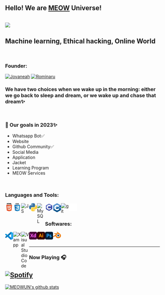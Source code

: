 
## Hello! We are <a href="" target="_blank">MEOW</a> Universe!
<br />
<img src="https://user-images.githubusercontent.com/29340294/150726291-afd08470-3b21-4df6-8173-293ece555d4f.gif" width="300px">
<h2>Machine learning, Ethical hacking, Online World</h2>
<br />
<h3>Founder:</h3>
<p>
<a href="https://github.com/jovaneah"><img src="https://avatars.githubusercontent.com/u/92638512?v=4" alt="Jovaneah" width="120px" height="120px"></a>
<a href="https://github.com/rominaru"><img src="https://avatars.githubusercontent.com/u/92161801?v=4" alt="Rominaru" width="120px" height="120px"></a>
</p>

### We have two choices when we wake up in the morning: either we go back to sleep and dream, or we wake up and chase that dream✨

<br />

### 📕 Our goals in 2023✨

<!-- BLOG-POST-LIST:START -->
- Whatsapp Bot✅
- Website
- Github Community✅
- Social Media
- Application
- Jacket
- Learning Program
- MEOW Services

<!-- BLOG-POST-LIST:END -->

<br/>

### Languages and Tools:


<a href="https://www.w3.org/html/" target="_blank"><img align="left" alt="HTML5" width="26px" src="https://raw.githubusercontent.com/github/explore/80688e429a7d4ef2fca1e82350fe8e3517d3494d/topics/html/html.png" /></a>
<a href="https://www.w3schools.com/css/" target="_blank"><img align="left" alt="CSS3" width="26px" src="https://raw.githubusercontent.com/github/explore/80688e429a7d4ef2fca1e82350fe8e3517d3494d/topics/css/css.png" /></a>
<a href="https://www.w3schools.com/js/" target="_blank"><img align="left" alt="JS" width="26px" src="https://seeklogo.com/images/J/javascript-logo-150FDF2715-seeklogo.com.png" /></a>
<a href="https://www.python.org" target="_blank"> <img align="left" alt="Python" width="26px" src="https://github.com/Aakarsh-B/trying-repos/blob/master/python-5.svg?raw=true"/> </a>
<a href="https://www.mysql.com/" target="_blank"> <img align="left" alt="MySQL" width="26px" src="https://planet.mysql.com/images/planet-logo.svg"/> </a>
<a href="https://www.cprogramming.com/" target="_blank"> <img align="left" alt="C" width="26px" src="https://github.com/Aakarsh-B/trying-repos/blob/master/c-programming.png"/> </a>
<a href="https://www.w3schools.com/cpp/" target="_blank"> <img align="left" alt="C++" width="26px" src="https://github.com/Aakarsh-B/trying-repos/blob/master/c++.png"/> </a>
<a href="https://git-scm.com/" target="_blank"> <img align="left" alt="git" width="26px" src="https://www.vectorlogo.zone/logos/git-scm/git-scm-icon.svg"/> </a>
<img align="left" alt="GitHub" width="26px" src="https://github.com/Aakarsh-B/trying-repos/blob/master/github.svg" />
<br />
<br />
### Softwares:

<img align="left" alt="Visual Studio Code" width="26px" src="https://raw.githubusercontent.com/github/explore/80688e429a7d4ef2fca1e82350fe8e3517d3494d/topics/visual-studio-code/visual-studio-code.png" />
<img align="left" alt="Xampp" width="26px" src="https://seeklogo.com/images/X/xampp-logo-1C1A9E3689-seeklogo.com.png" />
<img align="left" alt="Visual Studio Code" width="26px" src="https://upload.wikimedia.org/wikipedia/commons/2/2f/HeidiSQL-Logo.png" />
<a href="https://www.adobe.com/products/xd.html" target="_blank"> <img align="left" alt="XD" width="26px" src="https://github.com/Aakarsh-B/trying-repos/blob/master/adobexd.png?raw=true"/> </a> 
<a href="https://www.adobe.com/in/products/illustrator.html" target="_blank"> <img align="left" alt="Illustrator" width="26px" src="https://github.com/Aakarsh-B/trying-repos/blob/master/illustrator.png?raw=true"/> </a> 
<a href="https://www.photoshop.com/en" target="_blank"> <img align="left" alt="Photoshop" width="26px" src="https://github.com/Aakarsh-B/trying-repos/blob/master/photoshop.png?raw=true"/> </a>
<a href="https://www.blender.org" target="_blank"> <img align="left" alt="Photoshop" width="26px" src="https://github.com/Aakarsh-B/trying-repos/blob/master/blender.png?raw=true"/> </a>


<br />
<br />

---



### Now Playing 🎧

[![Spotify](https://github-readme-remake.vercel.app/api/spotify)](https://open.spotify.com/user/mr5jgbqp3jw221j271iz2nix9)
<br/>
---

[![MEOWUN's github stats](https://github-readme-stats.vercel.app/api?username=MEOWUN&include_all_commits=true&count_private=true&show_icons=true&line_height=20&title_color=FFFFFF&icon_color=FFFFFF&text_color=FFFFFF&bg_color=0D1117)](https://github.com/anuraghazra/github-readme-stats)
